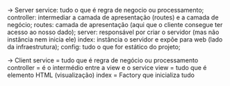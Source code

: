 -> Server
  service: tudo o que é regra de negocio ou processamento;
  controller: intermediar a camada de apresentação (routes) e a camada de negócio;
  routes: camada de apresentação (aqui que o cliente consegue ter acesso ao nosso dado);
  server: responsável por criar o servidor (mas não instância nem inicia ele)
  index: instância o servidor e expõe para web (lado da infraestrutura);
  config: tudo o que for estático do projeto;

-> Client
  service = tudo que é regra de negócio ou processamento
  controller = é o intermédio entre a view e o service
  view = tudo que é elemento HTML (visualização)
  index = Factory que inicializa tudo
